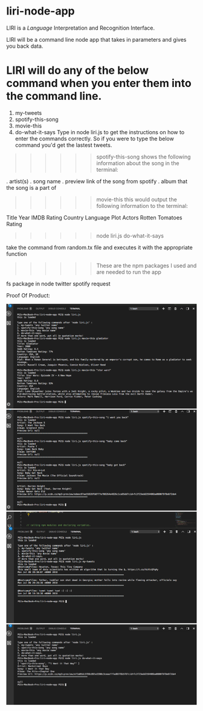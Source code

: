 # liri-node-app
LIRI is a _Language_ Interpretation and Recognition Interface. 

LIRI will be a command line node app that takes in parameters and gives you back data.

# LIRI will do any of the below command when you enter them into the command line.

1. my-tweets
2. spotify-this-song
3. movie-this
4. do-what-it-says
Type in node liri.js to get the instructions on how to enter the commands correctly. So if you were to type the below command you'd get the lastest tweets.

>>>>>> spotify-this-song 
shows the following information about the song in the terminal:

. artist(s)
. song name
. preview link of the song from spotify
. album that the song is a part of

>>>>>> movie-this
this would output the following information to the terminal:

Title
Year
IMDB Rating
Country
Language
Plot
Actors
Rotten Tomatoes Rating

>>>>>> node liri.js do-what-it-says

take the command from random.tx file and executes it with the appropriate function


>>>>>> These are the npm packages I used and are needed to run the app

fs package in node
twitter
spotify
request


Proof Of Product:

![Alt text](./screenshots/my-tweets.png)
![Alt text](./screenshots/spotify-this-song.png)
![Alt text](./screenshots/movie-this.png)
![Alt text](./screenshots/do-what-it-says.png)
